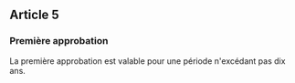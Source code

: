 ## Article 5
### Première approbation

La première approbation est valable pour une période n'excédant pas dix ans.